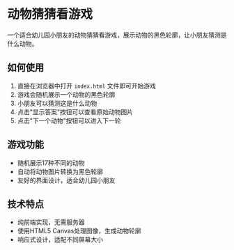# 动物猜猜看游戏

一个适合幼儿园小朋友的动物猜猜看游戏，展示动物的黑色轮廓，让小朋友猜测是什么动物。

## 如何使用

1. 直接在浏览器中打开 `index.html` 文件即可开始游戏
2. 游戏会随机展示一个动物的黑色轮廓
3. 小朋友可以猜测这是什么动物
4. 点击"显示答案"按钮可以查看原始动物图片
5. 点击"下一个动物"按钮可以进入下一轮

## 游戏功能

- 随机展示17种不同的动物
- 自动将动物图片转换为黑色轮廓
- 友好的界面设计，适合幼儿园小朋友

## 技术特点

- 纯前端实现，无需服务器
- 使用HTML5 Canvas处理图像，生成动物轮廓
- 响应式设计，适配不同屏幕大小 